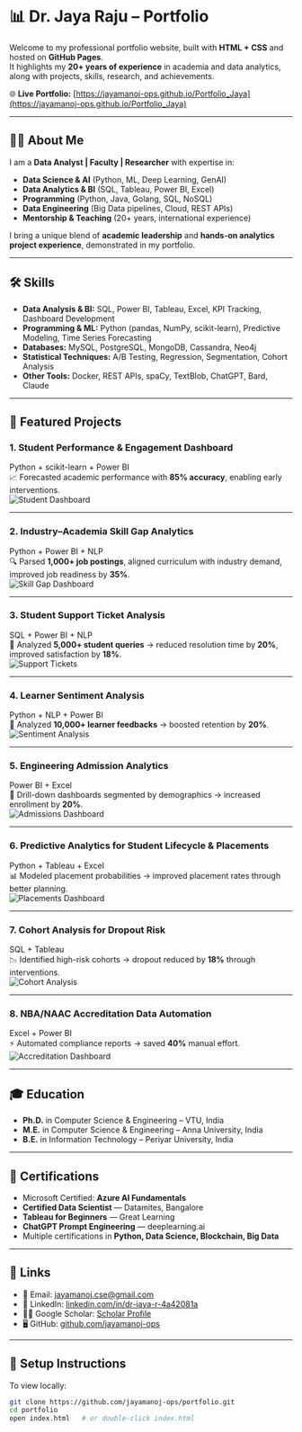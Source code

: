 # 📊 Dr. Jaya Raju – Portfolio

Welcome to my professional portfolio website, built with **HTML + CSS** and hosted on **GitHub Pages**.  
It highlights my **20+ years of experience** in academia and data analytics, along with projects, skills, research, and achievements.  

🌐 **Live Portfolio:** [https://jayamanoj-ops.github.io/Portfolio_Jaya](https://jayamanoj-ops.github.io/Portfolio_Jaya)

---

## 👩‍💻 About Me
I am a **Data Analyst | Faculty | Researcher** with expertise in:
- **Data Science & AI** (Python, ML, Deep Learning, GenAI)
- **Data Analytics & BI** (SQL, Tableau, Power BI, Excel)
- **Programming** (Python, Java, Golang, SQL, NoSQL)
- **Data Engineering** (Big Data pipelines, Cloud, REST APIs)
- **Mentorship & Teaching** (20+ years, international experience)

I bring a unique blend of **academic leadership** and **hands-on analytics project experience**, demonstrated in my portfolio.

---

## 🛠️ Skills
- **Data Analysis & BI:** SQL, Power BI, Tableau, Excel, KPI Tracking, Dashboard Development  
- **Programming & ML:** Python (pandas, NumPy, scikit-learn), Predictive Modeling, Time Series Forecasting  
- **Databases:** MySQL, PostgreSQL, MongoDB, Cassandra, Neo4j  
- **Statistical Techniques:** A/B Testing, Regression, Segmentation, Cohort Analysis  
- **Other Tools:** Docker, REST APIs, spaCy, TextBlob, ChatGPT, Bard, Claude  

---

## 📂 Featured Projects


### 1. Student Performance & Engagement Dashboard
Python + scikit-learn + Power BI  
📈 Forecasted academic performance with **85% accuracy**, enabling early interventions.  
![Student Dashboard](assets/student_performance.png)

---

### 2. Industry–Academia Skill Gap Analytics
Python + Power BI + NLP  
🔍 Parsed **1,000+ job postings**, aligned curriculum with industry demand, improved job readiness by **35%**.  
![Skill Gap Dashboard](assets/skill_gap.png)

---

### 3. Student Support Ticket Analysis
SQL + Power BI + NLP  
💬 Analyzed **5,000+ student queries** → reduced resolution time by **20%**, improved satisfaction by **18%**.  
![Support Tickets](assets/support_tickets.png)

---

### 4. Learner Sentiment Analysis
Python + NLP + Power BI  
📝 Analyzed **10,000+ learner feedbacks** → boosted retention by **20%**.  
![Sentiment Analysis](assets/sentiment.png)

---

### 5. Engineering Admission Analytics
Power BI + Excel  
🏫 Drill-down dashboards segmented by demographics → increased enrollment by **20%**.  
![Admissions Dashboard](assets/admissions.png)

---

### 6. Predictive Analytics for Student Lifecycle & Placements
Python + Tableau + Excel  
📊 Modeled placement probabilities → improved placement rates through better planning.  
![Placements Dashboard](assets/placements.png)

---

### 7. Cohort Analysis for Dropout Risk
SQL + Tableau  
📉 Identified high-risk cohorts → dropout reduced by **18%** through interventions.  
![Cohort Analysis](assets/cohort.png)

---

### 8. NBA/NAAC Accreditation Data Automation
Excel + Power BI  
⚡ Automated compliance reports → saved **40%** manual effort.  
![Accreditation Dashboard](assets/accreditation.png)


---

## 🎓 Education
- **Ph.D.** in Computer Science & Engineering – VTU, India  
- **M.E.** in Computer Science & Engineering – Anna University, India  
- **B.E.** in Information Technology – Periyar University, India  

---

## 📜 Certifications
- Microsoft Certified: **Azure AI Fundamentals**  
- **Certified Data Scientist** — Datamites, Bangalore  
- **Tableau for Beginners** — Great Learning  
- **ChatGPT Prompt Engineering** — deeplearning.ai  
- Multiple certifications in **Python, Data Science, Blockchain, Big Data**  

---

## 🔗 Links
- 📧 Email: [jayamanoj.cse@gmail.com](mailto:jayamanoj.cse@gmail.com)  
- 💼 LinkedIn: [linkedin.com/in/dr-jaya-r-4a42081a](https://www.linkedin.com/in/dr-jaya-r-4a42081a)  
- 🧑‍🎓 Google Scholar: [Scholar Profile](https://scholar.google.com/citations?user=sUBhsVEAAAAJ&hl=en)  
- 🖥️ GitHub: [github.com/jayamanoj-ops](https://github.com/jayamanoj-ops)  

---

## 🚀 Setup Instructions
To view locally:
```bash
git clone https://github.com/jayamanoj-ops/portfolio.git
cd portfolio
open index.html   # or double-click index.html


